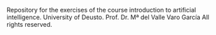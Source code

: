 Repository for the exercises of the course introduction to artificial intelligence. 
University of Deusto.
Prof. Dr. Mª del Valle Varo García
All rights reserved. 
